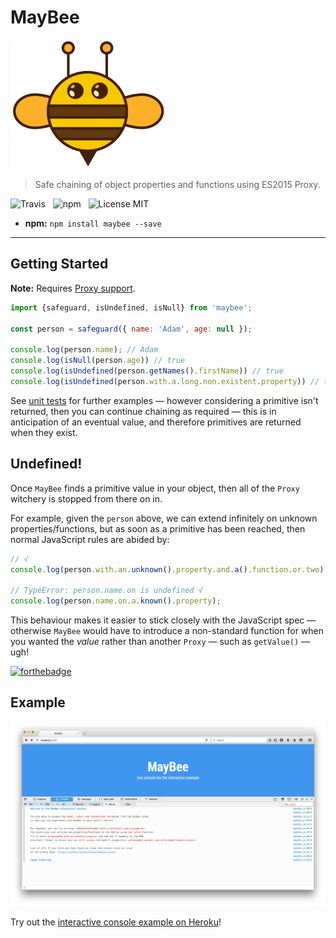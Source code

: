 # MayBee

<img src="media/logo.png" width="250" />

>  Safe chaining of object properties and functions using ES2015 Proxy.

![Travis](http://img.shields.io/travis/Wildhoney/MayBee.svg?style=flat-square)
&nbsp;
![npm](http://img.shields.io/npm/v/maybee.svg?style=flat-square)
&nbsp;
![License MIT](http://img.shields.io/badge/License-MIT-lightgrey.svg?style=flat-square)

* **npm:** `npm install maybee --save`

---

## Getting Started

**Note:** Requires [Proxy support](https://kangax.github.io/compat-table/es6/#test-Proxy).

```javascript
import {safeguard, isUndefined, isNull} from 'maybee';

const person = safeguard({ name: 'Adam', age: null });

console.log(person.name); // Adam
console.log(isNull(person.age)) // true
console.log(isUndefined(person.getNames().firstName)) // true
console.log(isUndefined(person.with.a.long.non.existent.property)) // true
```

See [unit tests](https://github.com/Wildhoney/MayBee/blob/master/test/may-bee.test.js) for further examples &mdash; however considering a primitive isn't returned, then you can continue chaining as required &mdash; this is in anticipation of an eventual value, and therefore primitives are returned when they exist.

## Undefined!

Once `MayBee` finds a primitive value in your object, then all of the `Proxy` witchery is stopped from there on in.

For example, given the `person` above, we can extend infinitely on unknown properties/functions, but as soon as a primitive has been reached, then normal JavaScript rules are abided by:

```javascript
// √
console.log(person.with.an.unknown().property.and.a().function.or.two);

// TypeError: person.name.on is undefined √
console.log(person.name.on.a.known().property);
```

This behaviour makes it easier to stick closely with the JavaScript spec &mdash; otherwise `MayBee` would have to introduce a non-standard function for when you wanted the *value* rather than another `Proxy` &mdash; such as `getValue()` &mdash; ugh!

[![forthebadge](http://forthebadge.com/images/badges/built-with-love.svg)](http://forthebadge.com)

## Example

![Screenshot](media/screenshot.png)

Try out the [interactive console example on Heroku](http://maybee-app.herokuapp.com/)!
